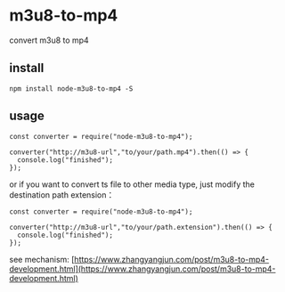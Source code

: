 # m3u8-to-mp4
convert m3u8 to mp4 

## install

```
npm install node-m3u8-to-mp4 -S
```

## usage

```
const converter = require("node-m3u8-to-mp4");

converter("http://m3u8-url","to/your/path.mp4").then(() => {
  console.log("finished");
});
```

or if you want to convert ts file to other media type, just modify the destination path extension：

```
const converter = require("node-m3u8-to-mp4");

converter("http://m3u8-url","to/your/path.extension").then(() => {
  console.log("finished");
});
```

see mechanism: [https://www.zhangyangjun.com/post/m3u8-to-mp4-development.html](https://www.zhangyangjun.com/post/m3u8-to-mp4-development.html)
